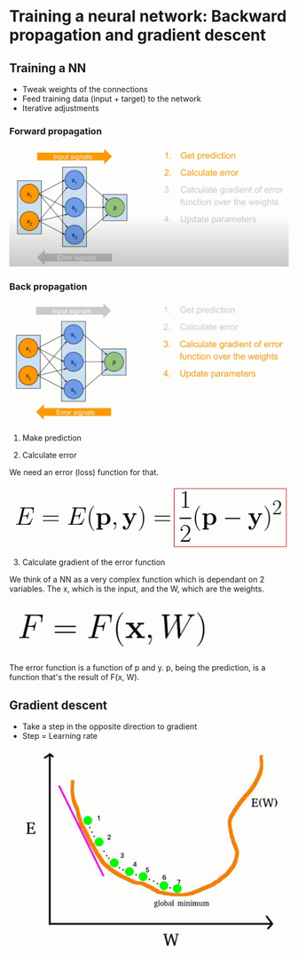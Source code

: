 # Training a neural network: Backward propagation and gradient descent

## Training a NN

- Tweak weights of the connections
- Feed training data (input + target) to the network
- Iterative adjustments

### Forward propagation

![Untitled](0.png)

### Back propagation

![Untitled](1.png)

1. Make prediction

2. Calculate error

We need an error (loss) function for that.

![Untitled](2.png)

3. Calculate gradient of the error function

We think of a NN as a very complex function which is dependant on 2 variables. The x, which is the input, and the W, which are the weights. 

![Untitled](3.png)

The error function is a function of p and y. p, being the prediction, is a function that's the result of F(x, W). 

## Gradient descent

- Take a step in the opposite direction to gradient
- Step = Learning rate

![Untitled](4.png)